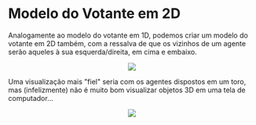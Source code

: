 # Modelo do Votante em 2D

Analogamente ao modelo do votante em 1D, podemos criar um modelo do votante em 2D também, com a ressalva de que os vizinhos de um agente serão aqueles à sua esquerda/direita, em cima e embaixo.

<p align = "center">
	<img src = "https://media3.giphy.com/media/q62qfdNck6J28zJb9f/giphy.gif">
</p>

Uma visualização mais "fiel" seria com os agentes dispostos em um toro, mas (infelizmente) não é muito bom visualizar objetos 3D em uma tela de computador...

<p align = "center">
	<img src = "/opinions2d.gif">
</p>
